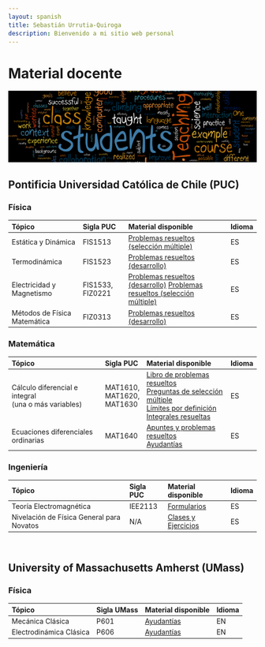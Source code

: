 ```yaml
---
layout: spanish
title: Sebastián Urrutia-Quiroga
description: Bienvenido a mi sitio web personal
---
```


# Material docente

![Teaching](./teaching-wordle.png)

## Pontificia Universidad Católica de Chile (PUC)


### Física

| Tópico                       | Sigla PUC        | Material disponible | Idioma |
|:-----------------------------|:-----------------|:--------------------|:-------|
| Estática y Dinámica          | FIS1513          | [Problemas resueltos (selección múltiple)](https://www.dropbox.com/sh/jptxqa2ywodvr4c/AABGBbOHDPiKliWBLpUCRRNMa?dl=0)   | ES |
| Termodinámica                | FIS1523          | [Problemas resueltos (desarrollo)](https://www.dropbox.com/sh/kgopmzlqrpoo1m3/AADgqD_jTaJLtbeLNAjdItwoa?dl=0)                   | ES |
| Electricidad y Magnetismo    | FIS1533, FIZ0221 | [Problemas resueltos (desarrollo)](https://www.dropbox.com/sh/nrivdp22yjrm1ty/AACE72RYfd_IK41C_CEGqXXMa?dl=0) [Problemas resueltos (selección múltiple)](https://www.dropbox.com/sh/8jsosnkipedsjzu/AADCEF60X6D43v4L7EHbnl9Xa?dl=0)                   | ES |
| Métodos de Física Matemática | FIZ0313          | [Problemas resueltos (desarrollo)](https://www.dropbox.com/sh/6ir2aq4x4180nyt/AABTnh9TeM9kckAfj8l2QnRaa?dl=0)                   | ES |


### Matemática

| Tópico                                                    | Sigla PUC                           | Material disponible | Idioma |
|:----------------------------------------------------------|:------------------------------------|:--------------------|:-------|
| Cálculo diferencial e integral <br> (una o más variables) | MAT1610, <br> MAT1620, <br> MAT1630 | [Libro de problemas resueltos](https://www.dropbox.com/sh/4ww3w5jqseu7o04/AADZo-SA-renedEqw8W3oSs0a?dl=0) <br> [Preguntas de selección múltiple](https://www.dropbox.com/sh/qwpa4tkkto7u5fd/AADKCJBT_qx_pn0TvULv7uz2a?dl=0) <br> [Límites por definición](https://www.dropbox.com/sh/kass8j4xrjnh3kf/AAD5y038-aNrXTZUHxhRsjwWa?dl=0) <br> [Integrales resueltas](https://www.dropbox.com/sh/5n800cc0v7560k1/AADKbUi90kb-_6fIaNGF2V_ya?dl=0)             | ES |
| Ecuaciones diferenciales ordinarias                       | MAT1640                             | [Apuntes y problemas resueltos](https://www.dropbox.com/sh/zq4fkmwmxigexr2/AADRFvu3eEmUyDRAj8v1aNmia?dl=0) <br> [Ayudantías](https://www.dropbox.com/sh/72ct9qa5f846858/AAAE7_nZXPi0oMfpMcVXfyFea?dl=0) | ES |


### Ingeniería

| Tópico                                    | Sigla PUC | Material disponible | Idioma |
|:------------------------------------------|:----------|:--------------------|:-------|
| Teoría Electromagnética                   | IEE2113   | [Formularios](https://www.dropbox.com/sh/qrighpyotsosq47/AABXi3OyR3yoOV9_sq6cWFXva?dl=0)             | ES |
| Nivelación de Física General para Novatos | N/A       | [Clases y Ejercicios](https://www.dropbox.com/sh/dc5tldkon779our/AAAoypjCQS8IFit57F57SJkka?dl=0)             | ES |


<br>


## University of Massachusetts Amherst (UMass)


### Física

| Tópico                  | Sigla UMass | Material disponible | Idioma |
|:------------------------|:------------|:--------------------|:-------|
| Mecánica Clásica        | P601        | [Ayudantías](https://www.dropbox.com/sh/i0m1ifbn2v43yxg/AACN_ZsfqW_PlGzXXc8Lvmbpa?dl=0)         | EN |
| Electrodinámica Clásica | P606        | [Ayudantías](https://www.dropbox.com/sh/p2etlpea3kfl8iw/AABgyEY6JWIslZW7ozrFI_EDa?dl=0)         | EN |

